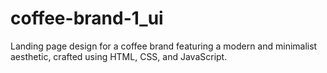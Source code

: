 # coffee-brand-1_ui
Landing page design for a coffee brand featuring a modern and minimalist aesthetic, crafted using HTML, CSS, and JavaScript.
